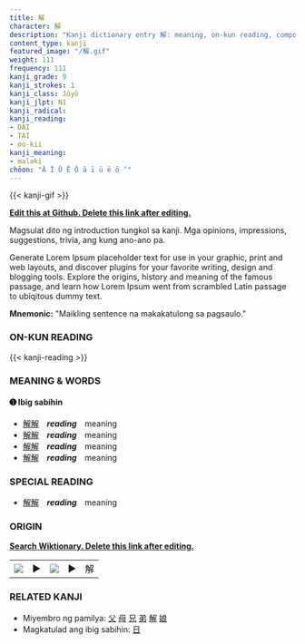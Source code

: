 ```yaml
---
title: 解
character: 解
description: "Kanji dictionary entry 解: meaning, on-kun reading, compounds, origin, related kanji"
content_type: kanji
featured_image: "/解.gif"
weight: 111
frequency: 111
kanji_grade: 9
kanji_strokes: 1
kanji_class: Jōyō
kanji_jlpt: N1
kanji_radical: 
kanji_reading: 
- DAI
- TAI
- oo-kii
kanji_meaning:
- malaki
chōon: "Ā Ī Ū Ē Ō ā ī ū ē ō ’"
---
```

[//]: # (Don't edit the line below. Kanji animated GIF code is automatically generated.)
{{< kanji-gif >}}

[//]: # (Edit below this line.)

**[Edit this at Github. Delete this link after editing.](https://github.com/tim0g/tim/tree/main/content/kanji/解/index.md)**

Magsulat dito ng introduction tungkol sa kanji. Mga opinions, impressions, suggestions, trivia, ang kung ano-ano pa.

Generate Lorem Ipsum placeholder text for use in your graphic, print and web layouts, and discover plugins for your favorite writing, design and blogging tools. Explore the origins, history and meaning of the famous passage, and learn how Lorem Ipsum went from scrambled Latin passage to ubiqitous dummy text.
 
**Mnemonic:** "Maikling sentence na makakatulong sa pagsaulo."

### ON-KUN READING

[//]: # (Don't edit the line below. ON-KUN READING code is automatically generated.)
{{< kanji-reading >}}

### MEANING & WORDS

#### ➊ **Ibig sabihin**
  - [解](../解)[解](../解)　***reading***　meaning
  - [解](../解)[解](../解)　***reading***　meaning
  - [解](../解)[解](../解)　***reading***　meaning
  - [解](../解)[解](../解)　***reading***　meaning

### SPECIAL READING
  - [解](../解)[解](../解)　***reading***　meaning

### ORIGIN

**[Search Wiktionary. Delete this link after editing.](https://wiktionary.org/wiki/解)**
<table class="kanji-table"><tr><td>
<img src="60px-解-bronze.svg.png">
</td><td>▶</td><td>
<img src="60px-解-oracle.svg.png">
</td><td>▶</td>
<td class="kanji-origin">解</td>
</tr></table>

### RELATED KANJI
- Miyembro ng pamilya: [父](../父) [母](../母) [兄](../兄) [弟](../弟) [解](../解) [娘](../娘)
- Magkatulad ang ibig sabihin: [日](../日)

